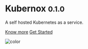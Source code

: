 # Kubernox <small>0.1.0</small>

A self hosted Kubernetes as a service.

[Know more](#what-is-kubernox)
[Get Started](/get-started)

![color](#f0f0f0)
